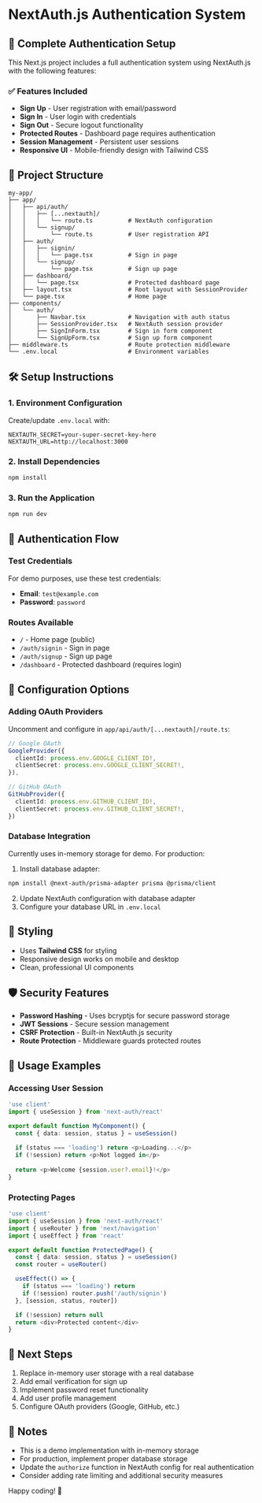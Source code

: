 # NextAuth.js Authentication System

## 🚀 Complete Authentication Setup

This Next.js project includes a full authentication system using NextAuth.js with the following features:

### ✅ Features Included
- **Sign Up** - User registration with email/password
- **Sign In** - User login with credentials
- **Sign Out** - Secure logout functionality
- **Protected Routes** - Dashboard page requires authentication
- **Session Management** - Persistent user sessions
- **Responsive UI** - Mobile-friendly design with Tailwind CSS

## 📁 Project Structure

```
my-app/
├── app/
│   ├── api/auth/
│   │   ├── [...nextauth]/
│   │   │   └── route.ts          # NextAuth configuration
│   │   └── signup/
│   │       └── route.ts          # User registration API
│   ├── auth/
│   │   ├── signin/
│   │   │   └── page.tsx          # Sign in page
│   │   └── signup/
│   │       └── page.tsx          # Sign up page
│   ├── dashboard/
│   │   └── page.tsx              # Protected dashboard page
│   ├── layout.tsx                # Root layout with SessionProvider
│   └── page.tsx                  # Home page
├── components/
│   └── auth/
│       ├── Navbar.tsx            # Navigation with auth status
│       ├── SessionProvider.tsx   # NextAuth session provider
│       ├── SignInForm.tsx        # Sign in form component
│       └── SignUpForm.tsx        # Sign up form component
├── middleware.ts                 # Route protection middleware
└── .env.local                    # Environment variables
```

## 🛠️ Setup Instructions

### 1. Environment Configuration
Create/update `.env.local` with:
```env
NEXTAUTH_SECRET=your-super-secret-key-here
NEXTAUTH_URL=http://localhost:3000
```

### 2. Install Dependencies
```bash
npm install
```

### 3. Run the Application
```bash
npm run dev
```

## 🔐 Authentication Flow

### Test Credentials
For demo purposes, use these test credentials:
- **Email**: `test@example.com`
- **Password**: `password`

### Routes Available
- `/` - Home page (public)
- `/auth/signin` - Sign in page
- `/auth/signup` - Sign up page
- `/dashboard` - Protected dashboard (requires login)

## 🔧 Configuration Options

### Adding OAuth Providers
Uncomment and configure in `app/api/auth/[...nextauth]/route.ts`:

```typescript
// Google OAuth
GoogleProvider({
  clientId: process.env.GOOGLE_CLIENT_ID!,
  clientSecret: process.env.GOOGLE_CLIENT_SECRET!,
}),

// GitHub OAuth
GitHubProvider({
  clientId: process.env.GITHUB_CLIENT_ID!,
  clientSecret: process.env.GITHUB_CLIENT_SECRET!,
})
```

### Database Integration
Currently uses in-memory storage for demo. For production:

1. Install database adapter:
```bash
npm install @next-auth/prisma-adapter prisma @prisma/client
```

2. Update NextAuth configuration with database adapter
3. Configure your database URL in `.env.local`

## 🎨 Styling
- Uses **Tailwind CSS** for styling
- Responsive design works on mobile and desktop
- Clean, professional UI components

## 🛡️ Security Features
- **Password Hashing** - Uses bcryptjs for secure password storage
- **JWT Sessions** - Secure session management
- **CSRF Protection** - Built-in NextAuth.js security
- **Route Protection** - Middleware guards protected routes

## 📱 Usage Examples

### Accessing User Session
```typescript
'use client'
import { useSession } from 'next-auth/react'

export default function MyComponent() {
  const { data: session, status } = useSession()
  
  if (status === 'loading') return <p>Loading...</p>
  if (!session) return <p>Not logged in</p>
  
  return <p>Welcome {session.user?.email}!</p>
}
```

### Protecting Pages
```typescript
'use client'
import { useSession } from 'next-auth/react'
import { useRouter } from 'next/navigation'
import { useEffect } from 'react'

export default function ProtectedPage() {
  const { data: session, status } = useSession()
  const router = useRouter()

  useEffect(() => {
    if (status === 'loading') return
    if (!session) router.push('/auth/signin')
  }, [session, status, router])

  if (!session) return null
  return <div>Protected content</div>
}
```

## 🚀 Next Steps
1. Replace in-memory user storage with a real database
2. Add email verification for sign up
3. Implement password reset functionality
4. Add user profile management
5. Configure OAuth providers (Google, GitHub, etc.)

## 📝 Notes
- This is a demo implementation with in-memory storage
- For production, implement proper database storage
- Update the `authorize` function in NextAuth config for real authentication
- Consider adding rate limiting and additional security measures

Happy coding! 🎉